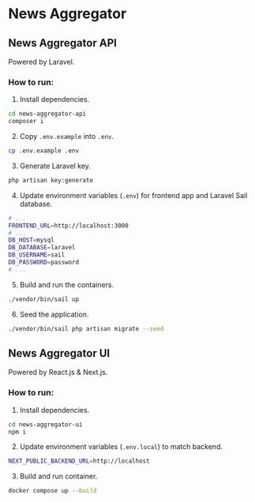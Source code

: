 # News Aggregator

## News Aggregator API

Powered by Laravel.

### How to run:

1. Install dependencies.

```bash
cd news-aggregator-api
composer i
```
2. Copy `.env.example` into `.env`.

```bash
cp .env.example .env
```

3. Generate Laravel key.

```bash
php artisan key:generate
```

4. Update environment variables (`.env`) for frontend app and Laravel Sail database.

```bash
# ...
FRONTEND_URL=http://localhost:3000
# ...
DB_HOST=mysql
DB_DATABASE=laravel
DB_USERNAME=sail
DB_PASSWORD=password
# ...
```

5. Build and run the containers.

```bash
./vendor/bin/sail up
```

6. Seed the application.

```bash
./vendor/bin/sail php artisan migrate --seed
```

## News Aggregator UI

Powered by React.js & Next.js.

### How to run:

1. Install dependencies.

```bash
cd news-aggregator-ui
npm i
```

2. Update environment variables (`.env.local`) to match backend.

```bash
NEXT_PUBLIC_BACKEND_URL=http://localhost
```

3. Build and run container.

```bash
docker compose up --build
```
